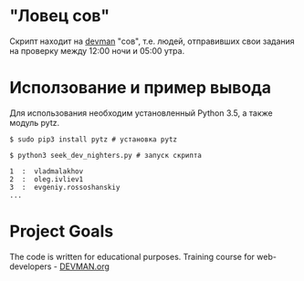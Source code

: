 # "Ловец сов"

Скрипт находит на [devman](https://devman.org) "сов", т.е. людей, отправивших свои задания на проверку между 12:00 ночи и 05:00 утра.

# Исползование и пример вывода

Для использования необходим установленный Python 3.5, а также модуль pytz.

```bush
$ sudo pip3 install pytz # установка pytz

$ python3 seek_dev_nighters.py # запуск скрипта

1  :  vladmalakhov
2  :  oleg.ivliev1
3  :  evgeniy.rossoshanskiy
...
```
# Project Goals

The code is written for educational purposes. Training course for web-developers - [DEVMAN.org](https://devman.org)
